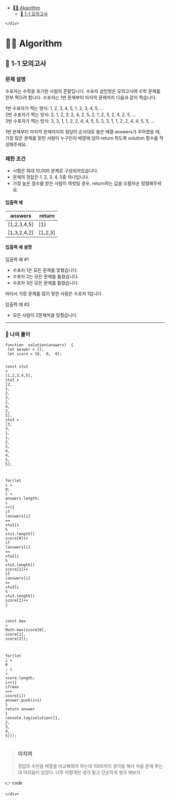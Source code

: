 <!DOCTYPE html>
<html>

<head>
  <meta charset="utf-8">
  <meta name="viewport" content="width=device-width, initial-scale=1.0">
  <title>01_모의고사</title>
  <link rel="stylesheet" href="https://stackedit.io/style.css" />
</head>

<body class="stackedit">
  <div class="stackedit__left">
    <div class="stackedit__toc">
      
<ul>
<li><a href="#👩‍💻-algorithm">👩‍💻 Algorithm</a>
<ul>
<li><a href="#📍-1-1-모의고사">📍 1-1 모의고사</a></li>
</ul>
</li>
</ul>

    </div>
  </div>
  <div class="stackedit__right">
    <div class="stackedit__html">
      <h1 id="👩‍💻-algorithm">👩‍💻 Algorithm</h1>
<h2 id="📍-1-1-모의고사">📍 1-1 모의고사</h2>
<h3 id="문제-설명">문제 설명</h3>
<p>수포자는 수학을 포기한 사람의 준말입니다. 수포자 삼인방은 모의고사에 수학 문제를 전부 찍으려 합니다. 수포자는 1번 문제부터 마지막 문제까지 다음과 같이 찍습니다.</p>
<p>1번 수포자가 찍는 방식: 1, 2, 3, 4, 5, 1, 2, 3, 4, 5, …<br>
2번 수포자가 찍는 방식: 2, 1, 2, 3, 2, 4, 2, 5, 2, 1, 2, 3, 2, 4, 2, 5, …<br>
3번 수포자가 찍는 방식: 3, 3, 1, 1, 2, 2, 4, 4, 5, 5, 3, 3, 1, 1, 2, 2, 4, 4, 5, 5, …</p>
<p>1번 문제부터 마지막 문제까지의 정답이 순서대로 들은 배열 answers가 주어졌을 때, 가장 많은 문제를 맞힌 사람이 누구인지 배열에 담아 return 하도록 solution 함수를 작성해주세요.</p>
<h3 id="제한-조건">제한 조건</h3>
<ul>
<li>시험은 최대 10,000 문제로 구성되어있습니다.</li>
<li>문제의 정답은 1, 2, 3, 4, 5중 하나입니다.</li>
<li>가장 높은 점수를 받은 사람이 여럿일 경우, return하는 값을 오름차순 정렬해주세요.</li>
</ul>
<h4 id="입출력-예">입출력 예</h4>

<table>
<thead>
<tr>
<th>answers</th>
<th>return</th>
</tr>
</thead>
<tbody>
<tr>
<td>[1,2,3,4,5]</td>
<td>[1]</td>
</tr>
<tr>
<td>[1,3,2,4,2]</td>
<td>[1,2,3]</td>
</tr>
</tbody>
</table><h4 id="입출력-예-설명">입출력 예 설명</h4>
<p>입출력 예 #1</p>
<ul>
<li>수포자 1은 모든 문제를 맞혔습니다.</li>
<li>수포자 2는 모든 문제를 틀렸습니다.</li>
<li>수포자 3은 모든 문제를 틀렸습니다.</li>
</ul>
<p>따라서 가장 문제를 많이 맞힌 사람은 수포자 1입니다.</p>
<p>입출력 예 #2</p>
<ul>
<li>모든 사람이 2문제씩을 맞췄습니다.</li>
</ul>
<hr>
<h3 id="👤-나의-풀이">👤 나의 풀이</h3>
<pre class=" language-js"><code class="prism  language-js"><span class="token keyword">function</span>  <span class="token function">solution</span><span class="token punctuation">(</span>answers<span class="token punctuation">)</span>  <span class="token punctuation">{</span>
 <span class="token keyword">let</span> answer <span class="token operator">=</span> <span class="token punctuation">[</span><span class="token punctuation">]</span><span class="token punctuation">;</span>
 <span class="token keyword">let</span> score <span class="token operator">=</span> <span class="token punctuation">[</span><span class="token number">0</span><span class="token punctuation">,</span>  <span class="token number">0</span><span class="token punctuation">,</span>  <span class="token number">0</span><span class="token punctuation">]</span><span class="token punctuation">;</span>

 <span class="token keyword">const</span> stu1 <span class="token operator">=</span> <span class="token punctuation">[</span><span class="token number">1</span><span class="token punctuation">,</span><span class="token number">2</span><span class="token punctuation">,</span><span class="token number">3</span><span class="token punctuation">,</span><span class="token number">4</span><span class="token punctuation">,</span><span class="token number">5</span><span class="token punctuation">]</span><span class="token punctuation">,</span>
	 stu2 <span class="token operator">=</span> <span class="token punctuation">[</span><span class="token number">2</span><span class="token punctuation">,</span>  <span class="token number">1</span><span class="token punctuation">,</span>  <span class="token number">2</span><span class="token punctuation">,</span>  <span class="token number">3</span><span class="token punctuation">,</span>  <span class="token number">2</span><span class="token punctuation">,</span>  <span class="token number">4</span><span class="token punctuation">,</span>  <span class="token number">2</span><span class="token punctuation">,</span>  <span class="token number">5</span><span class="token punctuation">]</span><span class="token punctuation">,</span>
	 stu3 <span class="token operator">=</span> <span class="token punctuation">[</span><span class="token number">3</span><span class="token punctuation">,</span>  <span class="token number">3</span><span class="token punctuation">,</span>  <span class="token number">1</span><span class="token punctuation">,</span>  <span class="token number">1</span><span class="token punctuation">,</span>  <span class="token number">2</span><span class="token punctuation">,</span>  <span class="token number">2</span><span class="token punctuation">,</span>  <span class="token number">4</span><span class="token punctuation">,</span>  <span class="token number">4</span><span class="token punctuation">,</span>  <span class="token number">5</span><span class="token punctuation">,</span>  <span class="token number">5</span><span class="token punctuation">]</span><span class="token punctuation">;</span>

 <span class="token keyword">for</span><span class="token punctuation">(</span><span class="token keyword">let</span> i <span class="token operator">=</span>  <span class="token number">0</span><span class="token punctuation">;</span> i <span class="token operator">&lt;</span> answers<span class="token punctuation">.</span>length<span class="token punctuation">;</span> i <span class="token operator">++</span><span class="token punctuation">)</span><span class="token punctuation">{</span>
	<span class="token keyword">if</span> <span class="token punctuation">(</span>answers<span class="token punctuation">[</span>i<span class="token punctuation">]</span> <span class="token operator">==</span> stu1<span class="token punctuation">[</span>i <span class="token operator">%</span> stu1<span class="token punctuation">.</span>length<span class="token punctuation">]</span><span class="token punctuation">)</span> score<span class="token punctuation">[</span><span class="token number">0</span><span class="token punctuation">]</span><span class="token operator">++</span>
	<span class="token keyword">if</span> <span class="token punctuation">(</span>answers<span class="token punctuation">[</span>i<span class="token punctuation">]</span> <span class="token operator">==</span> stu2<span class="token punctuation">[</span>i <span class="token operator">%</span> stu2<span class="token punctuation">.</span>length<span class="token punctuation">]</span><span class="token punctuation">)</span> score<span class="token punctuation">[</span><span class="token number">1</span><span class="token punctuation">]</span><span class="token operator">++</span>
	<span class="token keyword">if</span> <span class="token punctuation">(</span>answers<span class="token punctuation">[</span>i<span class="token punctuation">]</span> <span class="token operator">==</span> stu3<span class="token punctuation">[</span>i <span class="token operator">%</span> stu3<span class="token punctuation">.</span>length<span class="token punctuation">]</span><span class="token punctuation">)</span> score<span class="token punctuation">[</span><span class="token number">2</span><span class="token punctuation">]</span><span class="token operator">++</span>
 <span class="token punctuation">}</span>

 <span class="token keyword">const</span> max <span class="token operator">=</span>  Math<span class="token punctuation">.</span><span class="token function">max</span><span class="token punctuation">(</span>score<span class="token punctuation">[</span><span class="token number">0</span><span class="token punctuation">]</span><span class="token punctuation">,</span> score<span class="token punctuation">[</span><span class="token number">1</span><span class="token punctuation">]</span><span class="token punctuation">,</span> score<span class="token punctuation">[</span><span class="token number">2</span><span class="token punctuation">]</span><span class="token punctuation">)</span><span class="token punctuation">;</span>
 
 <span class="token keyword">for</span><span class="token punctuation">(</span><span class="token keyword">let</span> i <span class="token operator">=</span>  <span class="token number">0</span>  <span class="token punctuation">;</span> i <span class="token operator">&lt;</span> score<span class="token punctuation">.</span>length<span class="token punctuation">;</span> i<span class="token operator">++</span><span class="token punctuation">)</span><span class="token punctuation">{</span>
	<span class="token keyword">if</span><span class="token punctuation">(</span>max <span class="token operator">===</span> score<span class="token punctuation">[</span>i<span class="token punctuation">]</span><span class="token punctuation">)</span> answer<span class="token punctuation">.</span><span class="token function">push</span><span class="token punctuation">(</span>i<span class="token operator">+</span><span class="token number">1</span><span class="token punctuation">)</span>
 <span class="token punctuation">}</span>
 <span class="token keyword">return</span> answer
<span class="token punctuation">}</span>
console<span class="token punctuation">.</span><span class="token function">log</span><span class="token punctuation">(</span><span class="token function">solution</span><span class="token punctuation">(</span><span class="token punctuation">[</span><span class="token number">1</span><span class="token punctuation">,</span>  <span class="token number">2</span><span class="token punctuation">,</span>  <span class="token number">3</span><span class="token punctuation">,</span>  <span class="token number">4</span><span class="token punctuation">,</span>  <span class="token number">5</span><span class="token punctuation">]</span><span class="token punctuation">)</span><span class="token punctuation">)</span><span class="token punctuation">;</span>
</code></pre>
<blockquote>
<h3 id="마치며">마치며</h3>
<p>정답의 수만큼 배열을 비교해줘야 하는데 1000까지 생각을 해서 처음 문제 푸는데 어려움이 있었다. 너무 어렵게만 생각 말고 단순하게 생각 해보자</p>
</blockquote>
<p>👉 <em>code</em></p>

    </div>
  </div>
</body>

</html>
